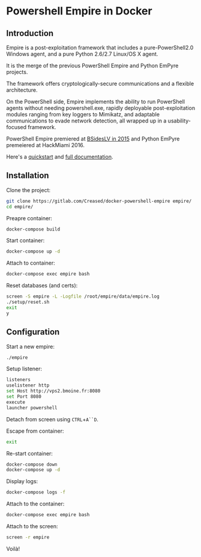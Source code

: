 Powershell Empire in Docker
===========================

## Introduction ##

Empire is a post-exploitation framework that includes a pure-PowerShell2.0 Windows agent, and a pure Python 2.6/2.7 Linux/OS X agent.

It is the merge of the previous PowerShell Empire and Python EmPyre projects.

The framework offers cryptologically-secure communications and a flexible architecture.

On the PowerShell side, Empire implements the ability to run PowerShell agents without needing powershell.exe, rapidly deployable post-exploitation modules ranging from key loggers to Mimikatz, and adaptable communications to evade network detection, all wrapped up in a usability-focused framework.

PowerShell Empire premiered at [BSidesLV in 2015](https://www.youtube.com/watch?v=Pq9t59w0mUI) and Python EmPyre premeiered at HackMiami 2016.

Here's a [quickstart](http://www.powershellempire.com/?page_id=110) and [full documentation](http://www.powershellempire.com/?page_id=83).


## Installation ##

Clone the project:

```bash
git clone https://gitlab.com/Creased/docker-powershell-empire empire/
cd empire/

```

Preapre container:

```bash
docker-compose build

```

Start container:

```bash
docker-compose up -d

```

Attach to container:

```bash
docker-compose exec empire bash

```

Reset databases (and certs):

```bash
screen -S empire -L -Logfile /root/empire/data/empire.log
./setup/reset.sh
exit
y

```

## Configuration ##

Start a new empire:

```bash
./empire

```

Setup listener:

```bash
listeners
uselistener http
set Host http://vps2.bmoine.fr:8080
set Port 8080
execute
launcher powershell

```

Detach from screen using `CTRL`+`A``D`.

Escape from container:

```bash
exit

```

Re-start container:

```bash
docker-compose down
docker-compose up -d

```

Display logs:

```bash
docker-compose logs -f

```

Attach to the container:

```bash
docker-compose exec empire bash

```

Attach to the screen:

```bash
screen -r empire

```

Voilà!


